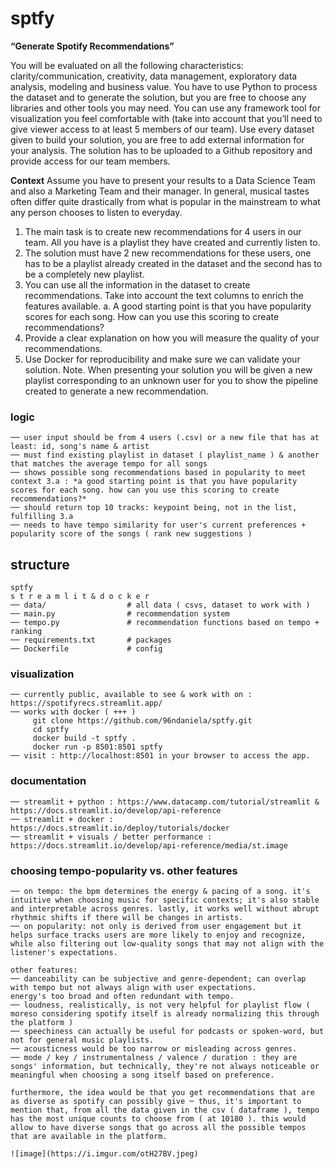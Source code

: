 # sptfy

**“Generate Spotify Recommendations”**

You will be evaluated on all the following characteristics: clarity/communication, creativity,
data management, exploratory data analysis, modeling and business value. You have to use
Python to process the dataset and to generate the solution, but you are free to choose any
libraries and other tools you may need.
You can use any framework tool for visualization you feel comfortable with (take into
account that you’ll need to give viewer access to at least 5 members of our team).
Use every dataset given to build your solution, you are free to add external information for
your analysis.
The solution has to be uploaded to a Github repository and provide access for our team
members.

**Context**
Assume you have to present your results to a Data Science Team and also a Marketing Team and
their manager.
In general, musical tastes often differ quite drastically from what is popular in the mainstream to
what any person chooses to listen to everyday.
1. The main task is to create new recommendations for 4 users in our team. All you have is a
playlist they have created and currently listen to.
2. The solution must have 2 new recommendations for these users, one has to be a playlist
already created in the dataset and the second has to be a completely new playlist.
3. You can use all the information in the dataset to create recommendations. Take into
account the text columns to enrich the features available.
a. A good starting point is that you have popularity scores for each song. How can you
use this scoring to create recommendations?
4. Provide a clear explanation on how you will measure the quality of your recommendations.
5. Use Docker for reproducibility and make sure we can validate your solution.
Note. When presenting your solution you will be given a new playlist corresponding to an
unknown user for you to show the pipeline created to generate a new recommendation.


### logic
```
── user input should be from 4 users (.csv) or a new file that has at least: id, song's name & artist
── must find existing playlist in dataset ( playlist_name ) & another that matches the average tempo for all songs
── shows possible song recommendations based in popularity to meet context 3.a : *a good starting point is that you have popularity scores for each song. how can you use this scoring to create recommendations?*
── should return top 10 tracks: keypoint being, not in the list, fulfilling 3.a
── needs to have tempo similarity for user's current preferences + popularity score of the songs ( rank new suggestions )
```

## structure

```
sptfy
s t r e a m l i t & d o c k e r 
── data/                  # all data ( csvs, dataset to work with )  
── main.py                # recommendation system 
── tempo.py               # recommendation functions based on tempo + ranking
── requirements.txt       # packages
── Dockerfile             # config
```
 

### visualization
```
── currently public, available to see & work with on : https://spotifyrecs.streamlit.app/
── works with docker ( +++ )
     git clone https://github.com/96ndaniela/sptfy.git
     cd sptfy
     docker build -t sptfy .
     docker run -p 8501:8501 sptfy
── visit : http://localhost:8501 in your browser to access the app.
```

### documentation
```
── streamlit + python : https://www.datacamp.com/tutorial/streamlit & https://docs.streamlit.io/develop/api-reference
── streamlit + docker : https://docs.streamlit.io/deploy/tutorials/docker
── streamlit + visuals / better performance : https://docs.streamlit.io/develop/api-reference/media/st.image
```

### choosing tempo-popularity vs. other features
```
── on tempo: the bpm determines the energy & pacing of a song. it's intuitive when choosing music for specific contexts; it's also stable and interpretable across genres. lastly, it works well without abrupt rhythmic shifts if there will be changes in artists.
── on popularity: not only is derived from user engagement but it helps surface tracks users are more likely to enjoy and recognize, while also filtering out low-quality songs that may not align with the listener's expectations.

other features:
── danceability can be subjective and genre-dependent; can overlap with tempo but not always align with user expectations.
energy's too broad and often redundant with tempo.
── loudness, realistically, is not very helpful for playlist flow ( moreso considering spotify itself is already normalizing this through the platform )
── speechiness can actually be useful for podcasts or spoken-word, but not for general music playlists.
── acousticness would be too narrow or misleading across genres.
── mode / key / instrumentalness / valence / duration : they are songs' information, but technically, they're not always noticeable or meaningful when choosing a song itself based on preference.

furthermore, the idea would be that you get recommendations that are as diverse as spotify can possibly give ─ thus, it's important to mention that, from all the data given in the csv ( dataframe ), tempo has the most unique counts to choose from ( at 10180 ). this would allow to have diverse songs that go across all the possible tempos that are available in the platform.

![image](https://i.imgur.com/otH27BV.jpeg)


```
 
